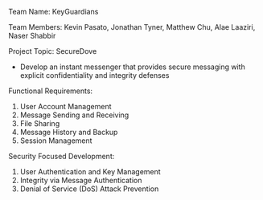 Team Name: KeyGuardians

Team Members: Kevin Pasato, Jonathan Tyner, Matthew Chu, Alae Laaziri, Naser Shabbir

Project Topic: SecureDove

- Develop an instant messenger that provides secure messaging
with explicit confidentiality and integrity defenses


Functional Requirements:
1. User Account Management
2. Message Sending and Receiving
4. File Sharing
6. Message History and Backup
8. Session Management


Security Focused Development:
1. User Authentication and Key Management
3. Integrity via Message Authentication
10. Denial of Service (DoS) Attack Prevention

